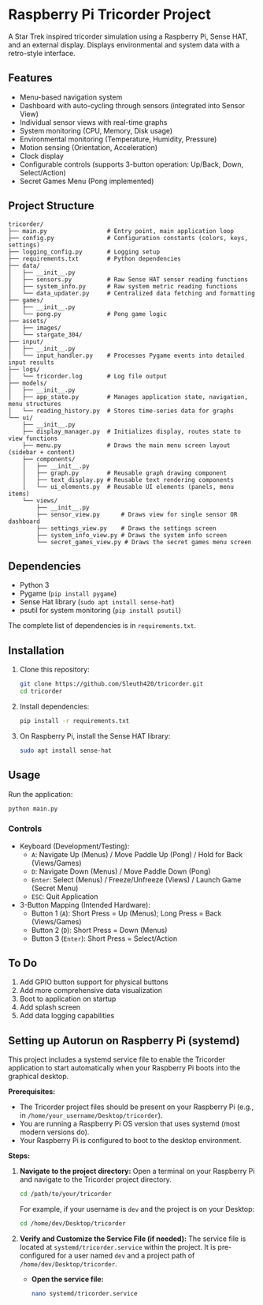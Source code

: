 # Raspberry Pi Tricorder Project

A Star Trek inspired tricorder simulation using a Raspberry Pi, Sense HAT, and an external display. Displays environmental and system data with a retro-style interface.

## Features

* Menu-based navigation system
* Dashboard with auto-cycling through sensors (integrated into Sensor View)
* Individual sensor views with real-time graphs
* System monitoring (CPU, Memory, Disk usage)
* Environmental monitoring (Temperature, Humidity, Pressure)
* Motion sensing (Orientation, Acceleration)
* Clock display
* Configurable controls (supports 3-button operation: Up/Back, Down, Select/Action)
* Secret Games Menu (Pong implemented)

## Project Structure

```
tricorder/
├── main.py                 # Entry point, main application loop
├── config.py               # Configuration constants (colors, keys, settings)
├── logging_config.py       # Logging setup
├── requirements.txt        # Python dependencies
├── data/
│   ├── __init__.py
│   ├── sensors.py          # Raw Sense HAT sensor reading functions
│   ├── system_info.py      # Raw system metric reading functions
│   └── data_updater.py     # Centralized data fetching and formatting
├── games/
│   ├── __init__.py
│   └── pong.py             # Pong game logic
├── assets/
│   ├── images/
│   └── stargate_304/
├── input/
│   ├── __init__.py
│   └── input_handler.py    # Processes Pygame events into detailed input results
├── logs/
│   └── tricorder.log       # Log file output
├── models/
│   ├── __init__.py
│   ├── app_state.py        # Manages application state, navigation, menu structures
│   └── reading_history.py  # Stores time-series data for graphs
└── ui/
    ├── __init__.py
    ├── display_manager.py  # Initializes display, routes state to view functions
    ├── menu.py             # Draws the main menu screen layout (sidebar + content)
    ├── components/
    │   ├── __init__.py
    │   ├── graph.py        # Reusable graph drawing component
    │   ├── text_display.py # Reusable text rendering components
    │   └── ui_elements.py  # Reusable UI elements (panels, menu items)
    └── views/
        ├── __init__.py
        ├── sensor_view.py      # Draws view for single sensor OR dashboard
        ├── settings_view.py    # Draws the settings screen
        ├── system_info_view.py # Draws the system info screen
        └── secret_games_view.py # Draws the secret games menu screen
```

## Dependencies

* Python 3
* Pygame (`pip install pygame`)
* Sense Hat library (`sudo apt install sense-hat`)
* psutil for system monitoring (`pip install psutil`)

The complete list of dependencies is in `requirements.txt`.

## Installation

1. Clone this repository:
   ```bash
   git clone https://github.com/Sleuth420/tricorder.git
   cd tricorder
   ```

2. Install dependencies:
   ```bash
   pip install -r requirements.txt
   ```

3. On Raspberry Pi, install the Sense HAT library:
   ```bash
   sudo apt install sense-hat
   ```

## Usage

Run the application:
```bash
python main.py
```

### Controls
* Keyboard (Development/Testing):
    * `A`: Navigate Up (Menus) / Move Paddle Up (Pong) / Hold for Back (Views/Games)
    * `D`: Navigate Down (Menus) / Move Paddle Down (Pong)
    * `Enter`: Select (Menus) / Freeze/Unfreeze (Views) / Launch Game (Secret Menu)
    * `ESC`: Quit Application
* 3-Button Mapping (Intended Hardware):
    * Button 1 (`A`): Short Press = Up (Menus); Long Press = Back (Views/Games)
    * Button 2 (`D`): Short Press = Down (Menus)
    * Button 3 (`Enter`): Short Press = Select/Action

## To Do

1. Add GPIO button support for physical buttons
2. Add more comprehensive data visualization
3. Boot to application on startup
4. Add splash screen
5. Add data logging capabilities

## Setting up Autorun on Raspberry Pi (systemd)

This project includes a systemd service file to enable the Tricorder application to start automatically when your Raspberry Pi boots into the graphical desktop.

**Prerequisites:**

*   The Tricorder project files should be present on your Raspberry Pi (e.g., in `/home/your_username/Desktop/tricorder`).
*   You are running a Raspberry Pi OS version that uses systemd (most modern versions do).
*   Your Raspberry Pi is configured to boot to the desktop environment.

**Steps:**

1.  **Navigate to the project directory:**
    Open a terminal on your Raspberry Pi and navigate to the Tricorder project directory.
    ```bash
    cd /path/to/your/tricorder
    ```
    For example, if your username is `dev` and the project is on your Desktop:
    ```bash
    cd /home/dev/Desktop/tricorder
    ```

2.  **Verify and Customize the Service File (if needed):**
    The service file is located at `systemd/tricorder.service` within the project. It is pre-configured for a user named `dev` and a project path of `/home/dev/Desktop/tricorder`.

    *   **Open the service file:**
        ```bash
        nano systemd/tricorder.service
        ```